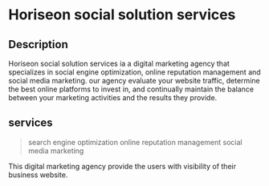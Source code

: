 # Horiseon social solution services

## Description

Horiseon social solution services ia a digital marketing agency that specializes in social engine optimization, online reputation management and social media marketing. our agency evaluate your website traffic, determine the best online platforms to invest in, and continually maintain the balance between your marketing activities and the results they provide.

## services

>search engine optimization
>online reputation management
>social media marketing





This digital marketing agency provide the users with visibility of their business website.   